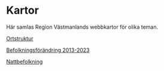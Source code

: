 # Kartor

Här samlas Region Västmanlands webbkartor för olika teman.

[Ortstruktur](https://region-vastmanland.github.io/kartor/Ortstruktur.html)

[Befolkningsförändring 2013-2023](https://region-vastmanland.github.io/kartor/Ortstruktur%20Befolkningsf%C3%B6r%C3%A4ndring.html)

[Nattbefolkning](https://region-vastmanland.github.io/kartor/Ortstruktur_Nattbefolkning.html) 
